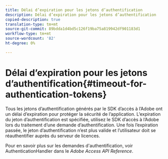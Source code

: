 ```yaml
---
title: Délai d’expiration pour les jetons d’authentification
description: Délai d’expiration pour les jetons d’authentification
copied-description: true
translation-type: tm+mt
source-git-commit: 89bdda1d4bd5c126f19ba75a819942df901183d1
workflow-type: tm+mt
source-wordcount: '82'
ht-degree: 0%

---
```



# Délai d’expiration pour les jetons d’authentification{#timeout-for-authentication-tokens}

Tous les jetons d’authentification générés par le SDK d’accès à l’Adobe ont un délai d’expiration pour protéger la sécurité de l’application. L’expiration du jeton d’authentification est spécifiée, utilisez le SDK d’accès à l’Adobe lors du traitement d’une demande d’authentification. Une fois l’expiration passée, le jeton d’authentification n’est plus valide et l’utilisateur doit se réauthentifier auprès du serveur de licences.

Pour en savoir plus sur les demandes d&#39;authentification, voir AuthenticationHandler dans le *Adobe Access API Reference*.
